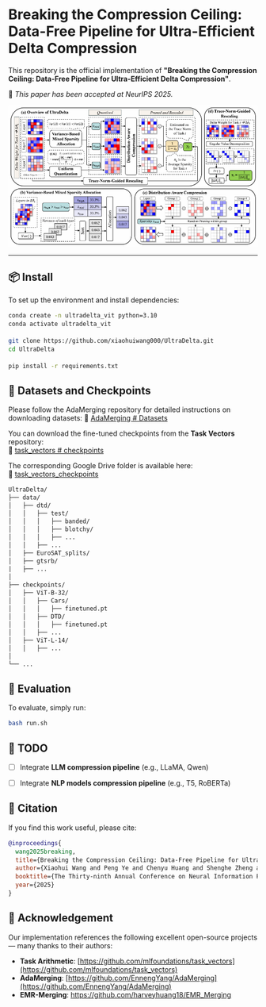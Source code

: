 # Breaking the Compression Ceiling: Data-Free Pipeline for Ultra-Efficient Delta Compression

This repository is the official implementation of **"Breaking the Compression Ceiling: Data-Free Pipeline for Ultra-Efficient Delta Compression"**.

📢 *This paper has been accepted at NeurIPS 2025.*

<p align="center">
  <img src="asset\ultradelta.png" alt="UltraDelta Pipeline Overview" width="700">
</p>

---

## 📦 Install

To set up the environment and install dependencies:

```bash
conda create -n ultradelta_vit python=3.10
conda activate ultradelta_vit

git clone https://github.com/xiaohuiwang000/UltraDelta.git
cd UltraDelta

pip install -r requirements.txt
```

## 📂 Datasets and Checkpoints

Please follow the AdaMerging repository for detailed instructions on downloading datasets:
🔗 [AdaMerging # Datasets](https://github.com/EnnengYang/AdaMerging?tab=readme-ov-file#datasets)


You can download the fine-tuned checkpoints from the **Task Vectors** repository:  
🔗 [task_vectors # checkpoints](https://github.com/mlfoundations/task_vectors#checkpoints)

The corresponding Google Drive folder is available here:  
🔗 [task_vectors_checkpoints](https://drive.google.com/drive/folders/1u_Tva6x0p6oxu5Eo0ZZsf-520Cc_3MKw)

```text
UltraDelta/
├── data/  
│   ├── dtd/
│   │   ├── test/
│   │   │   ├── banded/
│   │   │   ├── blotchy/
│   │   │   ├── ...
│   │   ├── ...
│   ├── EuroSAT_splits/
│   ├── gtsrb/
|   ├── ...
│
├── checkpoints/ 
│   ├── ViT-B-32/
│   │   ├── Cars/
│   │   │   ├── finetuned.pt
│   │   ├── DTD/
│   │   │   ├── finetuned.pt
│   │   ├── ...
│   ├── ViT-L-14/
│   │   ├── ...
│
└── ...
```

## 🚀 Evaluation

To evaluate, simply run:

```bash
bash run.sh
```

## 🧩 TODO

- [ ] Integrate **LLM compression pipeline** (e.g., LLaMA, Qwen)
- [ ] Integrate **NLP models compression pipeline** (e.g., T5, RoBERTa)


## 🧠 Citation

If you find this work useful, please cite:

```bibtex
@inproceedings{
  wang2025breaking,
  title={Breaking the Compression Ceiling: Data-Free Pipeline for Ultra-Efficient Delta Compression},
  author={Xiaohui Wang and Peng Ye and Chenyu Huang and Shenghe Zheng and Bo Zhang and Lei Bai and Wanli Ouyang and Tao Chen},
  booktitle={The Thirty-ninth Annual Conference on Neural Information Processing Systems},
  year={2025}
}
```

## 🙏 Acknowledgement

Our implementation references the following excellent open-source projects — many thanks to their authors:

- **Task Arithmetic**: [https://github.com/mlfoundations/task_vectors](https://github.com/mlfoundations/task_vectors)  
- **AdaMerging**: [https://github.com/EnnengYang/AdaMerging](https://github.com/EnnengYang/AdaMerging)
- **EMR-Merging**: [https://github.com/harveyhuang18/EMR_Merging
](https://github.com/harveyhuang18/EMR_Merging)
